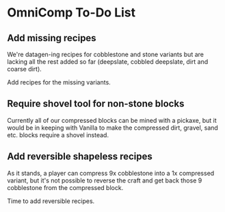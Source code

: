 # OmniComp To-Do List

## Add missing recipes

We're datagen-ing recipes for cobblestone and stone variants but are lacking
all the rest added so far (deepslate, cobbled deepslate, dirt and coarse dirt).

Add recipes for the missing variants.

## Require shovel tool for non-stone blocks

Currently all of our compressed blocks can be mined with a pickaxe, but it
would be in keeping with Vanilla to make the compressed dirt, gravel, sand etc.
blocks require a shovel instead.

## Add reversible shapeless recipes

As it stands, a player can compress 9x cobblestone into a 1x compressed
variant, but it's not possible to reverse the craft and get back those 9
cobblestone from the compressed block.

Time to add reversible recipes.

<!--
vim: ts=2 sw=2 et fdm=marker :
-->
